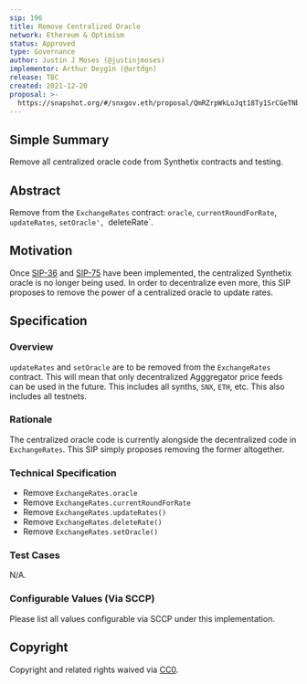 ```yaml
---
sip: 196
title: Remove Centralized Oracle
network: Ethereum & Optimism
status: Approved
type: Governance
author: Justin J Moses (@justinjmoses)
implementor: Arthur Deygin (@artdgn)
release: TBC
created: 2021-12-20
proposal: >-
  https://snapshot.org/#/snxgov.eth/proposal/QmRZrpWkLoJqt18Ty1SrCGeTNbpybWVuQqrgwHZzYUxEJs
---
```


## Simple Summary

<!--"If you can't explain it simply, you don't understand it well enough." Simply describe the outcome the proposed changes intends to achieve. This should be non-technical and accessible to a casual community member.-->

Remove all centralized oracle code from Synthetix contracts and testing.

## Abstract

Remove from the `ExchangeRates` contract: `oracle`, `currentRoundForRate`, `updateRates`, `setOracle', `deleteRate`.

## Motivation

Once [SIP-36](./sip-36.md) and [SIP-75](./sip-75.md) have been implemented, the centralized Synthetix oracle is no longer being used. In order to decentralize even more, this SIP proposes to remove the power of a centralized oracle to update rates.

## Specification

<!--The specification should describe the syntax and semantics of any new feature, there are five sections
1. Overview
2. Rationale
3. Technical Specification
4. Test Cases
5. Configurable Values
-->

### Overview

<!--This is a high level overview of *how* the SIP will solve the problem. The overview should clearly describe how the new feature will be implemented.-->

`updateRates` and `setOracle` are to be removed from the `ExchangeRates` contract. This will mean that only decentralized Agggregator price feeds can be used in the future. This includes all synths, `SNX`, `ETH`, etc. This also includes all testnets.

### Rationale

<!--This is where you explain the reasoning behind how you propose to solve the problem. Why did you propose to implement the change in this way, what were the considerations and trade-offs. The rationale fleshes out what motivated the design and why particular design decisions were made. It should describe alternate designs that were considered and related work. The rationale may also provide evidence of consensus within the community, and should discuss important objections or concerns raised during discussion.-->

The centralized oracle code is currently alongside the decentralized code in `ExchangeRates`. This SIP simply proposes removing the former altogether.

### Technical Specification

<!--The technical specification should outline the public API of the changes proposed. That is, changes to any of the interfaces Synthetix currently exposes or the creations of new ones.-->

- Remove `ExchangeRates.oracle`
- Remove `ExchangeRates.currentRoundForRate`
- Remove `ExchangeRates.updateRates()`
- Remove `ExchangeRates.deleteRate()`
- Remove `ExchangeRates.setOracle()`

### Test Cases

<!--Test cases for an implementation are mandatory for SIPs but can be included with the implementation..-->

N/A.

### Configurable Values (Via SCCP)

<!--Please list all values configurable via SCCP under this implementation.-->

Please list all values configurable via SCCP under this implementation.

## Copyright

Copyright and related rights waived via [CC0](https://creativecommons.org/publicdomain/zero/1.0/).